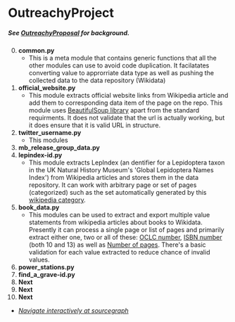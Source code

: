 # OutreachyProject
##### See [OutreachyProposal][1] for background.


0. **common.py**
	- This is a meta module that contains generic functions that all 	the other modules can use to avoid code duplication. It 	facilatates converting value to approrriate data type as well as 	pushing the collected data to the data repository (Wikidata)
1. **official\_website.py**
	- This module extracts official website links from Wikipedia article and add them to corresponding data item of the page on the repo. This module uses [BeautifulSoup library][2] apart from the standard requirments. It does not validate that the url is actually working, but it does ensure that it is valid URL in structure.
2. **twitter\_username.py**
	- This modules 
3. **mb\_release\_group\_data.py**
4. **lepindex-id.py**
	- This module extracts LepIndex (an dentifier for a Lepidoptera taxon in the UK Natural History Museum's 'Global Lepidoptera Names Index') from Wikipedia articles and stores them in the data repository. It can work with arbitrary page or set of pages (categorized) such as the set automatically generated by this [wikipedia category][3].
5. **book\_data.py**
    - This modules can be used to extract and export multiple value statements from wikipedia articles about books to Wikidata. Presently it can process a single page or list of pages and primarily extract either one, two or all of these: [OCLC number][P243], [ISBN number][Q33057] (both 10 and 13) as well as [Number of pages][P1104]. There's a basic validation for each value extracted to reduce chance of invalid values.
6. **power_stations.py**
7. **find\_a\_grave-id.py**
8. **Next**
9. **Next**
10. **Next**


[1]: https://github.com/Ammarpad/OutreachyProposal
[2]: https://pypi.org/project/beautifulsoup4/
[3]: https://en.wikipedia.org/wiki/Category:LepIndex_ID_not_in_Wikidata


[Q33057]: https://www.wikidata.org/wiki/Q33057
[P243]: https://www.wikidata.org/wiki/Property:P243
[P1104]: https://www.wikidata.org/wiki/Property:P1104

* _[Navigate interactively at sourcegraph](https://sourcegraph.com/github.com/Ammarpad/OutreachyProject/)_
